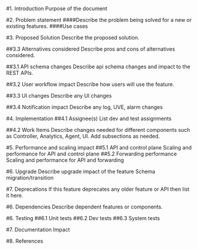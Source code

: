 
#1. Introduction
Purpose of the document

#2. Problem statement
####Describe the problem being solved for a new or existing features.
####Use cases

#3. Proposed Solution
Describe the proposed solution.

##3.3 Alternatives considered
Describe pros and cons of alternatives considered.

##3.1 API schema changes
Describe api schema changes and impact to the REST APIs.

##3.2 User workflow impact
Describe how users will use the feature.

##3.3 UI changes
Describe any UI changes

##3.4 Notification impact
Describe any log, UVE, alarm changes


#4. Implementation
##4.1 Assignee(s)
List dev and test assignments

##4.2 Work Items
Describe changes needed for different components such as Controller, Analytics, Agent, UI. Add subsections as needed.

#5. Performance and scaling impact
##5.1 API and control plane
Scaling and performance for API and control plane
##5.2 Forwarding performance
Scaling and performance for API and forwarding

#6. Upgrade
Describe upgrade impact of the feature
Schema migration/transition

#7. Deprecations
If this feature deprecates any older feature or API then list it here.

#6. Dependencies
Describe dependent features or components.

#6. Testing
##6.1 Unit tests
##6.2 Dev tests
##6.3 System tests

#7. Documentation Impact

#8. References